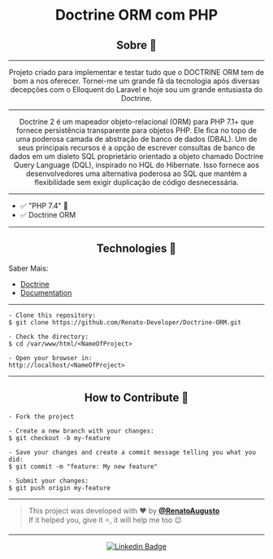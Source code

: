 <h1 align="center">Doctrine ORM com PHP</h1>

<h2 align="center">Sobre 📖</h2>

---

   <p align="center">
      Projeto criado para implementar e testar tudo que o DOCTRINE ORM tem de bom a 
nos oferecer.
Tornei-me um grande fã da tecnologia após diversas decepções com o Elloquent
do Laravel e hoje sou um grande entusiasta do Doctrine.
   </p>

---

   <p align="center">
      Doctrine 2 é um mapeador objeto-relacional (ORM) para PHP 7.1+ que 
fornece persistência transparente para objetos PHP. Ele fica no topo de 
uma poderosa camada de abstração de banco de dados (DBAL). Um de seus 
principais recursos é a opção de escrever consultas de banco de dados em
um dialeto SQL proprietário orientado a objeto chamado Doctrine Query
Language (DQL), inspirado no HQL do Hibernate. Isso fornece aos desenvolvedores
uma alternativa poderosa ao SQL que mantém a flexibilidade sem exigir
duplicação de código desnecessária. 
   </p>

---

- ✅ "PHP 7.4" 💪
- ✅ Doctrine ORM

---

<h2 align="center">Technologies 🚀</h2>

<p>
Saber Mais:

* [Doctrine](http://www.doctrine-project.org)
* [Documentation](https://www.doctrine-project.org/projects/doctrine-orm/en/latest/index.html)

</p>

---

   ```
   - Clone this repository:
   $ git clone https://github.com/Renato-Developer/Doctrine-ORM.git

   - Check the directory:
   $ cd /var/www/html/<NameOfProject>

   - Open your browser in:
   http://localhost/<NameOfProject>
   ```

---

<h2 align="center">How to Contribute 💪</h2>

   ```
   - Fork the project 

   - Create a new branch with your changes:
   $ git checkout -b my-feature

   - Save your changes and create a commit message telling you what you did:
   $ git commit -m "feature: My new feature"

   - Submit your changes:
   $ git push origin my-feature
   ```

---

>This project was developed with ❤️ by **[@RenatoAugusto](https://www.linkedin.com/in/renato-augusto-php/)**<br>
If it helped you, give it ⭐, it will help me too 😉

---

   <div align="center">

[![Linkedin Badge](https://img.shields.io/badge/-Renato%20Augusto-292929?style=flat-square&logo=Linkedin&logoColor=white&link=https://www.linkedin.com/in/renato-augusto-php/)](https://www.linkedin.com/in/renato-augusto-php/)

   </div>





